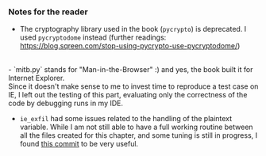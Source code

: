 ### Notes for the reader

- The cryptography library used in the book (`pycrypto`) is deprecated. I used `pycryptodome` instead (further readings: https://blog.sqreen.com/stop-using-pycrypto-use-pycryptodome/)
<br>
- `mitb.py` stands for "Man-in-the-Browser" :) and yes, the book built it for Internet Explorer. <br> Since it doesn't make sense to me to invest time to reproduce a test case on IE, I left out the testing of this part, evaluating only the correctness of the code by debugging runs in my IDE.

- `ie_exfil` had some issues related to the handling of the plaintext variable. While I am not still able to have a full working routine between all the files created for this chapter, and some tuning is still in progress, I found <a href="https://github.com/EONRaider/blackhat-python3/pull/2/commits/fcab6afc19fc4ea01b8c5c475e7b8c5e4b158df6">this commit</a> to be very useful. 

